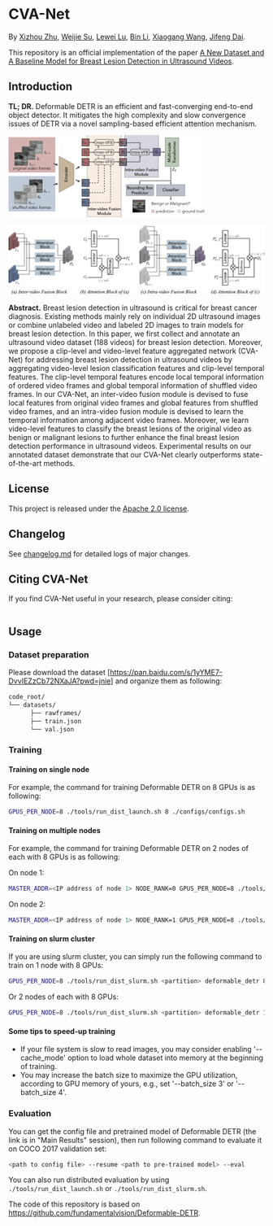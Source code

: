 # CVA-Net

By [Xizhou Zhu](https://scholar.google.com/citations?user=02RXI00AAAAJ),  [Weijie Su](https://www.weijiesu.com/),  [Lewei Lu](https://www.linkedin.com/in/lewei-lu-94015977/), [Bin Li](http://staff.ustc.edu.cn/~binli/), [Xiaogang Wang](http://www.ee.cuhk.edu.hk/~xgwang/), [Jifeng Dai](https://jifengdai.org/).

This repository is an official implementation of the paper [A New Dataset and A Baseline Model for Breast Lesion Detection in Ultrasound Videos](http://arxiv.org/abs/2207.00141).


## Introduction

**TL; DR.** Deformable DETR is an efficient and fast-converging end-to-end object detector. It mitigates the high complexity and slow convergence issues of DETR via a novel sampling-based efficient attention mechanism.  

![CVA-Net](./figs/overview.png)

![CVA-Net](./figs/modules.png)

**Abstract.** Breast lesion detection in ultrasound is critical for breast cancer
diagnosis. Existing methods mainly rely on individual 2D ultrasound images or
combine unlabeled video and labeled 2D images to train models for breast lesion
detection. In this paper, we first collect and annotate an ultrasound video
dataset (188 videos) for breast lesion detection. Moreover, we propose a
clip-level and video-level feature aggregated network (CVA-Net) for addressing
breast lesion detection in ultrasound videos by aggregating video-level lesion
classification features and clip-level temporal features. The clip-level
temporal features encode local temporal information of ordered video frames and
global temporal information of shuffled video frames. In our CVA-Net, an
inter-video fusion module is devised to fuse local features from original video
frames and global features from shuffled video frames, and an intra-video
fusion module is devised to learn the temporal information among adjacent video
frames. Moreover, we learn video-level features to classify the breast lesions
of the original video as benign or malignant lesions to further enhance the
final breast lesion detection performance in ultrasound videos. Experimental
results on our annotated dataset demonstrate that our CVA-Net clearly
outperforms state-of-the-art methods.

## License

This project is released under the [Apache 2.0 license](./LICENSE).

## Changelog

See [changelog.md](./docs/changelog.md) for detailed logs of major changes. 


## Citing CVA-Net
If you find CVA-Net useful in your research, please consider citing:
```bibtex

```


## Usage

### Dataset preparation

Please download the dataset [https://pan.baidu.com/s/1yYME7-DvvIEZzCb72NXaJA?pwd=jnie] and organize them as following:

```
code_root/
└── datasets/
      ├── rawframes/
      ├── train.json
      └── val.json
```

### Training

#### Training on single node

For example, the command for training Deformable DETR on 8 GPUs is as following:

```bash
GPUS_PER_NODE=8 ./tools/run_dist_launch.sh 8 ./configs/configs.sh
```

#### Training on multiple nodes

For example, the command for training Deformable DETR on 2 nodes of each with 8 GPUs is as following:

On node 1:

```bash
MASTER_ADDR=<IP address of node 1> NODE_RANK=0 GPUS_PER_NODE=8 ./tools/run_dist_launch.sh 16 ./configs/r50_deformable_detr.sh
```

On node 2:

```bash
MASTER_ADDR=<IP address of node 1> NODE_RANK=1 GPUS_PER_NODE=8 ./tools/run_dist_launch.sh 16 ./configs/r50_deformable_detr.sh
```

#### Training on slurm cluster

If you are using slurm cluster, you can simply run the following command to train on 1 node with 8 GPUs:

```bash
GPUS_PER_NODE=8 ./tools/run_dist_slurm.sh <partition> deformable_detr 8 configs/r50_deformable_detr.sh
```

Or 2 nodes of  each with 8 GPUs:

```bash
GPUS_PER_NODE=8 ./tools/run_dist_slurm.sh <partition> deformable_detr 16 configs/r50_deformable_detr.sh
```
#### Some tips to speed-up training
* If your file system is slow to read images, you may consider enabling '--cache_mode' option to load whole dataset into memory at the beginning of training.
* You may increase the batch size to maximize the GPU utilization, according to GPU memory of yours, e.g., set '--batch_size 3' or '--batch_size 4'.

### Evaluation

You can get the config file and pretrained model of Deformable DETR (the link is in "Main Results" session), then run following command to evaluate it on COCO 2017 validation set:

```bash
<path to config file> --resume <path to pre-trained model> --eval
```

You can also run distributed evaluation by using ```./tools/run_dist_launch.sh``` or ```./tools/run_dist_slurm.sh```.

The code of this repository is based on
https://github.com/fundamentalvision/Deformable-DETR.
